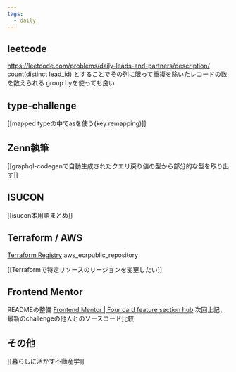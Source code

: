 ```yaml
---
tags:
  - daily
---
```

## leetcode
https://leetcode.com/problems/daily-leads-and-partners/description/
count(distinct lead_id) とすることでその列に限って重複を除いたレコードの数を数えられる
group byを使っても良い

## type-challenge
[[mapped typeの中でasを使う(key remapping)]]
## Zenn執筆
[[graphql-codegenで自動生成されたクエリ戻り値の型から部分的な型を取り出す]]

## ISUCON
[[isucon本用語まとめ]]

## Terraform / AWS
[Terraform Registry](https://registry.terraform.io/providers/hashicorp/aws/latest/docs/resources/ecrpublic_repository)
aws_ecrpublic_repository

[[Terraformで特定リソースのリージョンを変更したい]]

## Frontend Mentor
READMEの整備
[Frontend Mentor | Four card feature section hub](https://www.frontendmentor.io/challenges/four-card-feature-section-weK1eFYK/hub)
次回上記、最新のchallengeの他人とのソースコード比較

## その他

[[暮らしに活かす不動産学]]